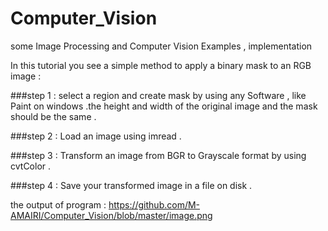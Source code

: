# Computer_Vision
some Image Processing and Computer Vision Examples , implementation 


In this tutorial you see a simple method to apply a binary mask to an RGB image :

###step 1 : 
select a region and create mask by using any Software , like Paint on windows .the height and width of the original image and the mask should be the same .

###step 2 : 
Load an image using imread .

###step 3 : 
Transform an image from BGR to Grayscale format by using cvtColor .

###step 4 : 
Save your transformed image in a file on disk .

the output of program : https://github.com/M-AMAIRI/Computer_Vision/blob/master/image.png

